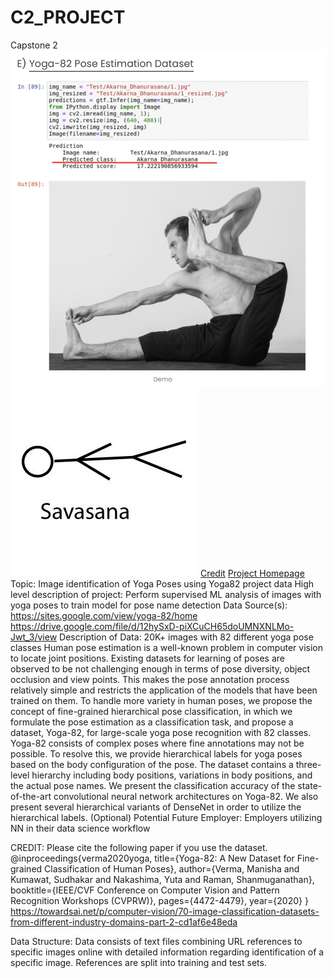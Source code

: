 # C2_PROJECT
Capstone 2
![img](presentation/README_img_1.png)
![img](presentation/README_img_2_0_178.jpg)
[Credit](https://towardsai.net/p/computer-vision/70-image-classification-datasets-from-different-industry-domains-part-2-cd1af6e48eda)
[Project Homepage](https://sites.google.com/view/yoga-82/home)
Topic: Image identification of Yoga Poses using Yoga82 project data
High level description of project: Perform supervised ML analysis of images with yoga poses to train model for pose name detection
Data Source(s): https://sites.google.com/view/yoga-82/home
https://drive.google.com/file/d/12hySxD-piXCuCH65doUMNXNLMo-Jwt_3/view
Description of Data:
20K+ images with 82 different yoga pose classes
Human pose estimation is a well-known problem in computer vision to locate joint positions. Existing datasets for learning of poses are observed to be not challenging enough in terms of pose diversity, object occlusion and view points. This makes the pose annotation process relatively simple and restricts the application of the models that have been trained on them. To handle more variety in human poses, we propose the concept of fine-grained hierarchical pose classification, in which we formulate the pose estimation as a classification task, and propose a dataset, Yoga-82, for large-scale yoga pose recognition with 82 classes. Yoga-82 consists of complex poses where fine annotations may not be possible. To resolve this, we provide hierarchical labels for yoga poses based on the body configuration of the pose. The dataset contains a three-level hierarchy including body positions, variations in body positions, and the actual pose names. We present the classification accuracy of the state-of-the-art convolutional neural network architectures on Yoga-82. We also present several hierarchical variants of DenseNet in order to utilize the hierarchical labels.
(Optional) Potential Future Employer: Employers utilizing NN in their data science workflow


CREDIT:
Please cite the following paper if you use the dataset.
@inproceedings{verma2020yoga,
 title={Yoga-82: A New Dataset for Fine-grained Classification of Human Poses},
 author={Verma, Manisha and Kumawat, Sudhakar and Nakashima, Yuta and Raman, Shanmuganathan},
 booktitle={IEEE/CVF Conference on Computer Vision and Pattern Recognition Workshops (CVPRW)},
 pages={4472-4479},
 year={2020}
}
https://towardsai.net/p/computer-vision/70-image-classification-datasets-from-different-industry-domains-part-2-cd1af6e48eda

Data Structure:
Data consists of text files combining URL references to specific images online with detailed information regarding identification of a specific image.
References are split into training and test sets.
